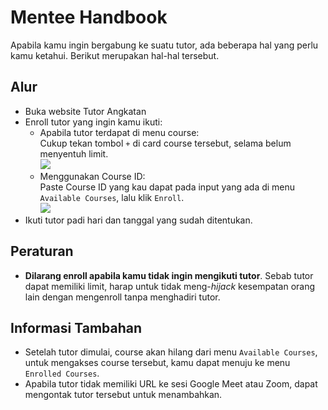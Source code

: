 # Mentee Handbook

Apabila kamu ingin bergabung ke suatu tutor, ada beberapa hal yang perlu kamu ketahui. Berikut merupakan hal-hal tersebut.

## Alur

-   Buka website Tutor Angkatan
-   Enroll tutor yang ingin kamu ikuti:
    -   Apabila tutor terdapat di menu course:  
         Cukup tekan tombol `+` di card course tersebut, selama belum menyentuh limit.  
         ![](https://d.rorre.xyz/0iPK3oRoZ/chrome_SdTSzEM2vX.png)
    -   Menggunakan Course ID:  
         Paste Course ID yang kau dapat pada input yang ada di menu `Available Courses`, lalu klik `Enroll`.  
         ![](https://d.rorre.xyz/LJvTCtY5X/enroll.gif)
-   Ikuti tutor padi hari dan tanggal yang sudah ditentukan.

## Peraturan

-   **Dilarang enroll apabila kamu tidak ingin mengikuti tutor**. Sebab tutor dapat memiliki limit, harap untuk tidak meng-_hijack_ kesempatan orang lain dengan mengenroll tanpa menghadiri tutor.

## Informasi Tambahan

-   Setelah tutor dimulai, course akan hilang dari menu `Available Courses`, untuk mengakses course tersebut, kamu dapat menuju ke menu `Enrolled Courses`.
-   Apabila tutor tidak memiliki URL ke sesi Google Meet atau Zoom, dapat mengontak tutor tersebut untuk menambahkan.
